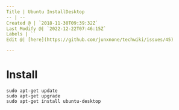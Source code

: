 ```yaml
---
Title | Ubuntu InstallDesktop
-- | --
Created @ | `2018-11-30T09:39:32Z`
Last Modify @| `2022-12-22T07:46:15Z`
Labels | ``
Edit @| [here](https://github.com/junxnone/techwiki/issues/45)

---
```

# Install
```
sudo apt-get update
sudo apt-get upgrade
sudo apt-get install ubuntu-desktop
```
